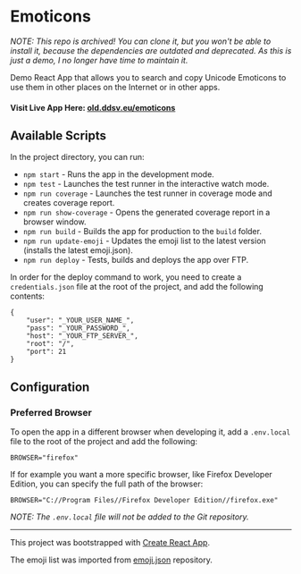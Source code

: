 # Emoticons

*NOTE: This repo is archived! You can clone it, but you won't be able to install it, because the dependencies are outdated and deprecated. As this is just a demo, I no longer have time to maintain it.*

Demo React App that allows you to search and copy Unicode Emoticons to use them in other places on the Internet or in other apps.

#### Visit Live App Here: [old.ddsv.eu/emoticons](https://old.ddsv.eu/emoticons)

## Available Scripts

In the project directory, you can run:

* `npm start` - Runs the app in the development mode.
* `npm test` - Launches the test runner in the interactive watch mode.
* `npm run coverage` - Launches the test runner in coverage mode and creates coverage report.
* `npm run show-coverage` - Opens the generated coverage report in a browser window.
* `npm run build` - Builds the app for production to the `build` folder.
* `npm run update-emoji` - Updates the emoji list to the latest version (installs the latest emoji.json).
* `npm run deploy` - Tests, builds and deploys the app over FTP.

In order for the deploy command to work, you need to create a `credentials.json` file at the root of the project, and add the following contents:

```
{
	"user": "_YOUR_USER_NAME_",
	"pass": "_YOUR_PASSWORD_",
	"host": "_YOUR_FTP_SERVER_",
	"root": "/",
	"port": 21
}
```

## Configuration

### Preferred Browser
To open the app in a different browser when developing it, add a `.env.local` file to the root of the project and add the following:
```
BROWSER="firefox"
```
If for example you want a more specific browser, like Firefox Developer Edition, you can specify the full path of the browser:
```
BROWSER="C://Program Files//Firefox Developer Edition//firefox.exe"
```
*NOTE: The `.env.local` file will not be added to the Git repository.*

---

This project was bootstrapped with [Create React App](https://github.com/facebook/create-react-app).

The emoji list was imported from [emoji.json](https://github.com/amio/emoji.json) repository.
